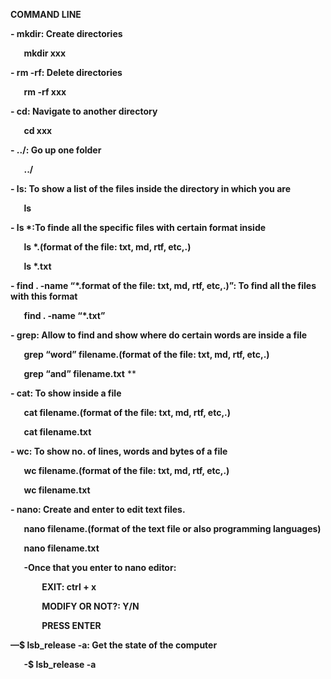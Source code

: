 ﻿**COMMAND LINE**

**- mkdir: Create directories**

`	`**mkdir xxx**

**- rm -rf: Delete directories**

`	`**rm -rf xxx**

**- cd: Navigate to another directory**

`	`**cd xxx**

**- ../: Go up one folder**

`	`**../**

**- ls: To show a list of the files inside the directory in which you are**

`	`**ls**

**- ls \*:To finde all the specific files with certain format inside** 

`	`**ls \*.(format of the file: txt, md, rtf, etc,.)**

`	`**ls \*.txt**

**- find . -name “\*.format of the file: txt, md, rtf, etc,.)”: To find all the files with this format**

`	`**find . -name “\*.txt”**

**- grep: Allow to find and show where do certain words are inside a file**

`	`**grep “word” filename.(format of the file: txt, md, rtf, etc,.)**

`	`**grep “and” filename.txt**
**


**- cat: To show inside a file**

`	`**cat filename.(format of the file: txt, md, rtf, etc,.)**

`	`**cat filename.txt**

**- wc: To show no. of lines, words and bytes of a file**

`	`**wc filename.(format of the file: txt, md, rtf, etc,.)**

`	`**wc filename.txt**

**- nano: Create and enter to edit text files.**

`	`**nano filename.(format of the text file or also programming languages)**

`	`**nano filename.txt**

`	`**-Once that you enter to nano editor:**

`		`**EXIT: ctrl + x**

`		`**MODIFY OR NOT?: Y/N**

`		`**PRESS ENTER** 

**—$ lsb\_release -a: Get the state of the computer**

`	`**-$ lsb\_release -a**


